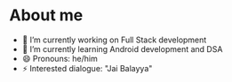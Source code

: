 # About me

- 🔭 I’m currently working on  Full Stack development
- 🌱 I’m currently learning  Android development and DSA
- 😄 Pronouns: he/him
- ⚡ Interested dialogue: "Jai Balayya"
  
